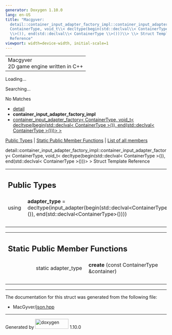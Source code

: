 ```yaml
---
generator: Doxygen 1.10.0
lang: en-US
title: "Macgyver:
  detail::container_input_adapter_factory_impl::container_input_adapter_factory\\<
  ContainerType, void_t\\< decltype(begin(std::declval\\< ContainerType
  \\>()), end(std::declval\\< ContainerType \\>()))\\> \\> Struct Template
  Reference"
viewport: width=device-width, initial-scale=1
---
```


<div id="top">

<div id="titlearea">

<table data-cellspacing="0" data-cellpadding="0">
<colgroup>
<col style="width: 100%" />
</colgroup>
<tbody>
<tr id="projectrow" class="odd">
<td id="projectalign"><div id="projectname">
Macgyver
</div>
<div id="projectbrief">
2D game engine written in C++
</div></td>
</tr>
</tbody>
</table>

</div>

<div id="main-nav">

</div>

<div id="MSearchSelectWindow"
onmouseover="return searchBox.OnSearchSelectShow()"
onmouseout="return searchBox.OnSearchSelectHide()"
onkeydown="return searchBox.OnSearchSelectKey(event)">

</div>

<div id="MSearchResultsWindow">

<div id="MSearchResults">

<div class="SRPage">

<div id="SRIndex">

<div id="SRResults">

</div>

<div id="Loading" class="SRStatus">

Loading...

</div>

<div id="Searching" class="SRStatus">

Searching...

</div>

<div id="NoMatches" class="SRStatus">

No Matches

</div>

</div>

</div>

</div>

</div>

<div id="nav-path" class="navpath">

- <a href="namespacedetail.html" class="el">detail</a>
- **container_input_adapter_factory_impl**
- <a
  href="structdetail_1_1container__input__adapter__factory__impl_1_1container__input__adapter__factory_3c644ae35b641285039c4edb8bb512793.html"
  class="el">container_input_adapter_factory&lt; ContainerType, void_t&lt;
  decltype(begin(std::declval&lt; ContainerType &gt;()),
  end(std::declval&lt; ContainerType &gt;()))&gt; &gt;</a>

</div>

</div>

<div class="header">

<div class="summary">

[Public Types](#pub-types) \| [Static Public Member
Functions](#pub-static-methods) \| [List of all
members](structdetail_1_1container__input__adapter__factory__impl_1_1container__input__adapter__factory_34e26a27d8f254ba9c2a74134ffd5f0c7.html)

</div>

<div class="headertitle">

<div class="title">

detail::container_input_adapter_factory_impl::container_input_adapter_factory\<
ContainerType, void_t\< decltype(begin(std::declval\< ContainerType
\>()), end(std::declval\< ContainerType \>()))\> \> Struct Template
Reference

</div>

</div>

</div>

<div class="contents">

<table class="memberdecls">
<colgroup>
<col style="width: 50%" />
<col style="width: 50%" />
</colgroup>
<tbody>
<tr class="odd heading">
<td colspan="2"><h2 id="public-types" class="groupheader"><span
id="pub-types"></span> Public Types</h2></td>
</tr>
<tr id="r_a207039125e6dcb091170b0b6f8e05cdb"
class="even memitem:a207039125e6dcb091170b0b6f8e05cdb">
<td class="memItemLeft" style="text-align: right;"
data-valign="top"><span id="a207039125e6dcb091170b0b6f8e05cdb"></span>
using </td>
<td class="memItemRight"
data-valign="bottom"><strong>adapter_type</strong> =
decltype(input_adapter(begin(std::declval&lt;ContainerType&gt;()),
end(std::declval&lt;ContainerType&gt;())))</td>
</tr>
<tr class="odd separator:a207039125e6dcb091170b0b6f8e05cdb">
<td colspan="2" class="memSeparator"> </td>
</tr>
</tbody>
</table>

<table class="memberdecls">
<colgroup>
<col style="width: 50%" />
<col style="width: 50%" />
</colgroup>
<tbody>
<tr class="odd heading">
<td colspan="2"><h2 id="static-public-member-functions"
class="groupheader"><span id="pub-static-methods"></span> Static Public
Member Functions</h2></td>
</tr>
<tr id="r_a6b9ccb1f4f7503123e553956abde9b85"
class="even memitem:a6b9ccb1f4f7503123e553956abde9b85">
<td class="memItemLeft" style="text-align: right;"
data-valign="top"><span id="a6b9ccb1f4f7503123e553956abde9b85"></span>
static adapter_type </td>
<td class="memItemRight" data-valign="bottom"><strong>create</strong>
(const ContainerType &amp;container)</td>
</tr>
<tr class="odd separator:a6b9ccb1f4f7503123e553956abde9b85">
<td colspan="2" class="memSeparator"> </td>
</tr>
</tbody>
</table>

------------------------------------------------------------------------

The documentation for this struct was generated from the following file:

- MacGyver/<a href="json_8hpp_source.html" class="el">json.hpp</a>

</div>

------------------------------------------------------------------------

<span class="small">Generated
by [<img src="doxygen.svg" class="footer" width="104" height="31"
alt="doxygen" />](https://www.doxygen.org/index.html) 1.10.0</span>
